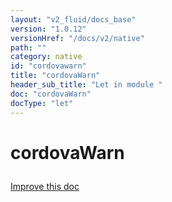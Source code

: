 ```yaml
---
layout: "v2_fluid/docs_base"
version: "1.0.12"
versionHref: "/docs/v2/native"
path: ""
category: native
id: "cordovawarn"
title: "cordovaWarn"
header_sub_title: "Let in module "
doc: "cordovaWarn"
docType: "let"
---
```









<h1 class="api-title">


cordovaWarn






</h1>

<a class="improve-v2-docs" href='http://github.com/driftyco/ionic-native/edit/master/src/plugins/plugin.ts#L27'>
Improve this doc
</a>





<!-- decorators --><!-- description -->


<!-- @usage tag -->


<!-- @property tags -->


<!-- methods on the class --><!-- related link --><!-- end content block -->


<!-- end body block -->

